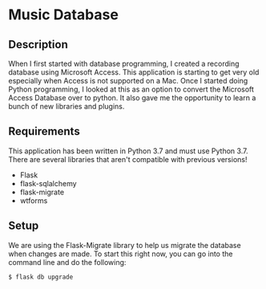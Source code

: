 # Music Database

## Description
When I first started with database programming, I created a recording database using Microsoft Access.   This application is starting to get very old especially when Access is not supported on a Mac.    Once I started doing Python programming, I looked at this as an option to convert the Microsoft Access Database over to python.   It also gave me the opportunity to learn a bunch of new libraries and plugins.

## Requirements
This application has been written in Python 3.7 and must use Python 3.7.   There are several libraries that aren't compatible with previous versions!

* Flask
* flask-sqlalchemy
* flask-migrate
* wtforms

## Setup
We are using the Flask-Migrate library to help us migrate the database when changes are made.   To start this right now, you can go into the command line and do the following:

```$ flask db upgrade```

